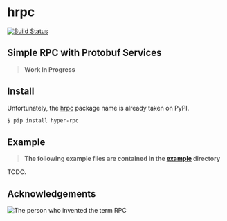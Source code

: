 # hrpc

[![Build Status](https://drone.autonomic.zone/api/badges/hyperpy/hrpc/status.svg)](https://drone.autonomic.zone/hyperpy/hrpc)

## Simple RPC with Protobuf Services

> **Work In Progress**

## Install

Unfortunately, the [hrpc](https://pypi.org/project/hrpc/) package name is already taken on PyPI.

```sh
$ pip install hyper-rpc
```

## Example

> **The following example files are contained in the [example](https://github.com/hyperpy/hrpc/tree/master/example) directory**

TODO.

## Acknowledgements

![The person who invented the term RPC](https://upload.wikimedia.org/wikipedia/en/9/90/BruceJayNelson.JPG)
